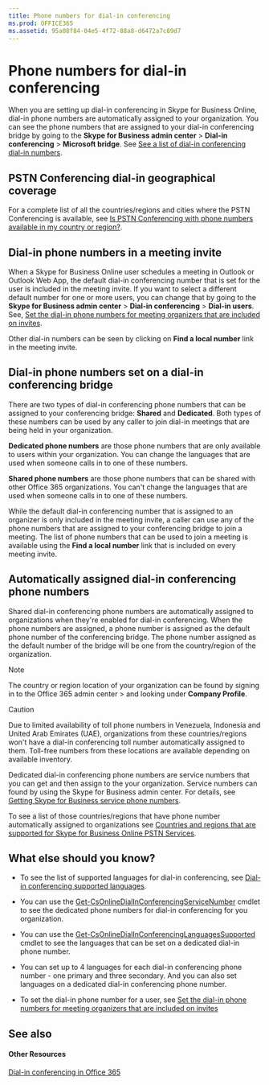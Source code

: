 ```yaml
---
title: Phone numbers for dial-in conferencing
ms.prod: OFFICE365
ms.assetid: 95a08f84-04e5-4f72-88a8-d6472a7c89d7
---
```



# Phone numbers for dial-in conferencing

When you are setting up dial-in conferencing in Skype for Business Online, dial-in phone numbers are automatically assigned to your organization. You can see the phone numbers that are assigned to your dial-in conferencing bridge by going to the **Skype for Business admin center** > **Dial-in conferencing** > **Microsoft bridge**. See  [See a list of dial-in conferencing dial-in numbers](see-a-list-of-dial-in-conferencing-dial-in-numbers.md).
  
    
    


## PSTN Conferencing dial-in geographical coverage

For a complete list of all the countries/regions and cities where the PSTN Conferencing is available, see  [Is PSTN Conferencing with phone numbers available in my country or region?](http://technet.microsoft.com/library/1096d81e-7e14-488c-95d8-b8322e39c059%28Office.14%29.aspx).
  
    
    

## Dial-in phone numbers in a meeting invite

When a Skype for Business Online user schedules a meeting in Outlook or Outlook Web App, the default dial-in conferencing number that is set for the user is included in the meeting invite. If you want to select a different default number for one or more users, you can change that by going to the **Skype for Business admin center** > **Dial-in conferencing** > **Dial-in users**. See,  [Set the dial-in phone numbers for meeting organizers that are included on invites](set-the-dial-in-phone-numbers-for-meeting-organizers-that-are-included-on-invite.md).
  
    
    
Other dial-in numbers can be seen by clicking on **Find a local number** link in the meeting invite.
  
    
    

## Dial-in phone numbers set on a dial-in conferencing bridge

There are two types of dial-in conferencing phone numbers that can be assigned to your conferencing bridge: **Shared** and **Dedicated**. Both types of these numbers can be used by any caller to join dial-in meetings that are being held in your organization.
  
    
    
 **Dedicated phone numbers** are those phone numbers that are only available to users within your organization. You can change the languages that are used when someone calls in to one of these numbers.
  
    
    
 **Shared phone numbers** are those phone numbers that can be shared with other Office 365 organizations. You can't change the languages that are used when someone calls in to one of these numbers.
  
    
    
While the default dial-in conferencing number that is assigned to an organizer is only included in the meeting invite, a caller can use any of the phone numbers that are assigned to your conferencing bridge to join a meeting. The list of phone numbers that can be used to join a meeting is available using the **Find a local number** link that is included on every meeting invite.
  
    
    

## Automatically assigned dial-in conferencing phone numbers

Shared dial-in conferencing phone numbers are automatically assigned to organizations when they're enabled for dial-in conferencing. When the phone numbers are assigned, a phone number is assigned as the default phone number of the conferencing bridge. The phone number assigned as the default number of the bridge will be one from the country/region of the organization.
  
    
    

> [!NOTE]
> The country or region location of your organization can be found by signing in to the Office 365 admin center > and looking under **Company Profile**. 
  
    
    


> [!CAUTION]
> Due to limited availability of toll phone numbers in Venezuela, Indonesia and United Arab Emirates (UAE), organizations from these countries/regions won't have a dial-in conferencing toll number automatically assigned to them. Toll-free numbers from these locations are available depending on available inventory. 
  
    
    

Dedicated dial-in conferencing phone numbers are service numbers that you can get and then assign to the your organization. Service numbers can found by using the Skype for Business admin center. For details, see  [Getting Skype for Business service phone numbers](getting-skype-for-business-service-phone-numbers.md).
  
    
    
To see a list of those countries/regions that have phone number automatically assigned to organizations see  [Countries and regions that are supported for Skype for Business Online PSTN Services](countries-and-regions-that-are-supported-for-skype-for-business-online-pstn-serv.md).
  
    
    

## What else should you know?


- To see the list of supported languages for dial-in conferencing, see  [Dial-in conferencing supported languages](dial-in-conferencing-supported-languages.md).
    
  
- You can use the  [Get-CsOnlineDialInConferencingServiceNumber](https://go.microsoft.com/fwlink/?LinkId=617691) cmdlet to see the dedicated phone numbers for dial-in conferencing for you organization.
    
  
- You can use the  [Get-CsOnlineDialInConferencingLanguagesSupported](https://go.microsoft.com/fwlink/?LinkId=617684) cmdlet to see the languages that can be set on a dedicated dial-in phone number.
    
  
- You can set up to 4 languages for each dial-in conferencing phone number - one primary and three secondary. And you can also set languages on a dedicated dial-in conferencing phone number.
    
  
- To set the dial-in phone number for a user, see  [Set the dial-in phone numbers for meeting organizers that are included on invites](set-the-dial-in-phone-numbers-for-meeting-organizers-that-are-included-on-invite.md)
    
  

## See also


#### Other Resources


  
    
    
 [Dial-in conferencing in Office 365](http://technet.microsoft.com/library/90d51188-0ba9-4dc4-bd6c-ae11dd1f8551%28Office.14%29.aspx)
